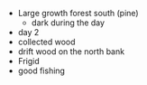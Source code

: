 - Large growth forest south (pine)
	- dark during the day
- day 2
- collected wood
- drift wood on the north bank
- Frigid
- good fishing